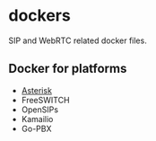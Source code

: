 # dockers

SIP and WebRTC related docker files.

## Docker for platforms

* [Asterisk](/asterisk)
* FreeSWITCH
* OpenSIPs
* Kamailio
* Go-PBX
